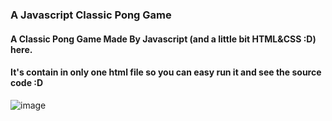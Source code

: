 ### A Javascript Classic Pong Game
#### A Classic Pong Game Made By Javascript (and a little bit HTML&amp;CSS :D) here.
#### It's contain in only one html file so you can easy run it and see the source code :D
![image](https://user-images.githubusercontent.com/53653259/81302915-33209b80-90a5-11ea-870d-5bee5c51be12.png)
